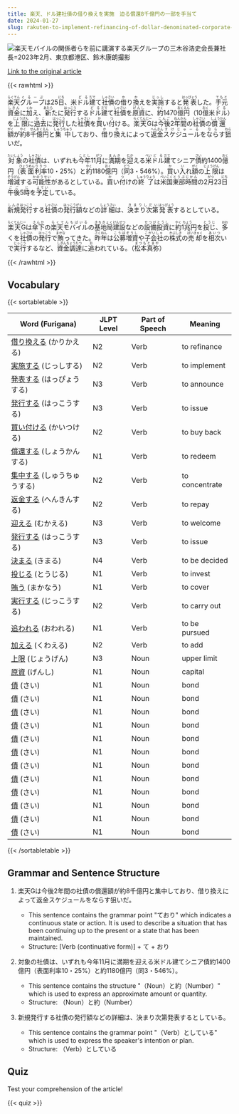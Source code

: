 ```yaml
---
title: 楽天、ドル建社債の借り換えを実施　迫る償還8千億円の一部を手当て
date: 2024-01-27
slug: rakuten-to-implement-refinancing-of-dollar-denominated-corporate-bonds-allocating-a-portion-to-address-the-impending-redemption-of-800-billion-yen
---
```


![楽天モバイルの関係者らを前に講演する楽天グループの三木谷浩史会長兼社長=2023年2月、東京都港区、鈴木康朗撮影](https://www.asahicom.jp/imgopt/img/0fa00d283b/comm_L/AS20240126003340.jpg "楽天モバイルの関係者らを前に講演する楽天グループの三木谷浩史会長兼社長=2023年2月、東京都港区、鈴木康朗撮影")

[Link to the original article](https://asahi.com/articles/ASS1V677WS1VULFA01K.html?iref=pc_business_top__n)

{{< rawhtml >}}
<p><ruby>楽天<rt>らくてん</rt></ruby><ruby>グループ<rt>ぐるーぷ</rt></ruby>は25<ruby>日<rt>にち</rt></ruby>、米<ruby>ドル<rt>どる</rt></ruby><ruby>建<rt>だて</rt></ruby>て<ruby>社債<rt>しゃさい</rt></ruby>の<ruby>借<rt>か</rt></ruby>り<ruby>換<rt>か</rt></ruby>えを<ruby>実施<rt>じっし</rt></ruby>すると<ruby>発表<rt>はっぴょう</rt></ruby>した。<ruby>手元<rt>てもと</rt></ruby><ruby>資金<rt>しきん</rt></ruby>に<ruby>加<rt>くわ</rt></ruby>え、<ruby>新<rt>あたら</rt></ruby>たに<ruby>発行<rt>はっこう</rt></ruby>する<ruby>ドル<rt>どる</rt></ruby><ruby>建<rt>だて</rt></ruby>て<ruby>社債<rt>しゃさい</rt></ruby>を<ruby>原資<rt>げんし</rt></ruby>に、<ruby>約<rt>やく</rt></ruby>1470<ruby>億<rt>おく</rt></ruby><ruby>円<rt>えん</rt></ruby>（10<ruby>億<rt>おく</rt></ruby>米<ruby>ドル<rt>どる</rt></ruby>）を<ruby>上限<rt>じょうげん</rt></ruby>に<ruby>過去<rt>かこ</rt></ruby>に<ruby>発行<rt>はっこう</rt></ruby>した<ruby>社債<rt>しゃさい</rt></ruby>を<ruby>買<rt>か</rt></ruby>い<ruby>付<rt>つ</rt></ruby>ける。<ruby>楽天G<rt>らくてんじー</rt></ruby>は<ruby>今後<rt>こんご</rt></ruby>2<ruby>年間<rt>ねんかん</rt></ruby>の<ruby>社債<rt>しゃさい</rt></ruby>の<ruby>償還<rt>しょうかん</rt></ruby><ruby>額<rt>がく</rt></ruby>が<ruby>約<rt>やく</rt></ruby>8<ruby>千<rt>せん</rt></ruby><ruby>億<rt>おく</rt></ruby><ruby>円<rt>えん</rt></ruby>と<ruby>集中<rt>しゅうちゅう</rt></ruby>しており、<ruby>借<rt>か</rt></ruby>り<ruby>換<rt>か</rt></ruby>えによって<ruby>返金<rt>へんきん</rt></ruby><ruby>スケジュール<rt>すけじゅーる</rt></ruby>を<ruby>なら<rt>なら</rt></ruby>す<ruby>狙<rt>ねら</rt></ruby>いだ。</p>

<p><ruby>対象<rt>たいしょう</rt></ruby>の<ruby>社債<rt>しゃさい</rt></ruby>は、いずれも<ruby>今年<rt>ことし</rt></ruby>11<ruby>月<rt>がつ</rt></ruby>に<ruby>満期<rt>まんき</rt></ruby>を<ruby>迎<rt>むか</rt></ruby>える<ruby>米<rt>べい</rt></ruby><ruby>ドル<rt>どる</rt></ruby><ruby>建<rt>だて</rt></ruby><ruby>て<rt></rt></ruby><ruby>シニア<rt></rt></ruby><ruby>債<rt>さい</rt></ruby>約1400<ruby>億<rt>おく</rt></ruby><ruby>円<rt></rt></ruby>（<ruby>表面<rt>ひょうめん</rt></ruby><ruby>利率<rt>りりつ</rt></ruby>10・25%）と<ruby>約<rt>やく</rt></ruby>1180<ruby>億<rt>おく</rt></ruby><ruby>円<rt></rt></ruby>（<ruby>同<rt>どう</rt></ruby>3・546%）。<ruby>買<rt>か</rt></ruby>い<ruby>入<rt>い</rt></ruby>れ<ruby>額<rt>がく</rt></ruby>の<ruby>上限<rt>じょうげん</rt></ruby>は<ruby>増減<rt>ぞうげん</rt></ruby>する<ruby>可能性<rt>かのうせい</rt></ruby>があるとしている。<ruby>買<rt>か</rt></ruby>い<ruby>付<rt>つ</rt></ruby>けの<ruby>終了<rt>しゅうりょう</rt></ruby>は<ruby>米国<rt>べいこく</rt></ruby><ruby>東部<rt>とうぶ</rt></ruby><ruby>時間<rt>じかん</rt></ruby>の2<ruby>月<rt>がつ</rt></ruby>23<ruby>日<rt>にち</rt></ruby><ruby>午後<rt>ごご</rt></ruby>5<ruby>時<rt>じ</rt></ruby>を<ruby>予定<rt>よてい</rt></ruby>している。</p>

<p><ruby>新規<rt>しんき</rt></ruby><ruby>発行<rt>はっこう</rt></ruby>する<ruby>社債<rt>しゃさい</rt></ruby>の<ruby>発行額<rt>はっこうがく</rt></ruby>などの<ruby>詳細<rt>しょうさい</rt></ruby>は、<ruby>決まり次第<rt>きまりしだい</rt></ruby><ruby>発表<rt>はっぴょう</rt></ruby>するとしている。</p>

<p><ruby>楽天G<rt>らくてんじー</rt></ruby>は<ruby>傘下<rt>さんか</rt></ruby>の<ruby>楽天モバイル<rt>らくてんもばいる</rt></ruby>の<ruby>基地局<rt>きちきょく</rt></ruby><ruby>建設<rt>けんせつ</rt></ruby>などの<ruby>設備投資<rt>せつびとうし</rt></ruby>に<ruby>約<rt>やく</rt></ruby>1<ruby>兆<rt>ちょう</rt></ruby>円を<ruby>投じ<rt>とうじ</rt></ruby>、<ruby>多<rt>おお</rt></ruby>くを<ruby>社債<rt>しゃさい</rt></ruby>の<ruby>発行<rt>はっこう</rt></ruby>で<ruby>賄<rt>まかな</rt></ruby>ってきた。<ruby>昨年<rt>さくねん</rt></ruby>は<ruby>公募増資<rt>こうぼぞうし</rt></ruby>や<ruby>子会社<rt>こがいしゃ</rt></ruby>の<ruby>株式<rt>かぶしき</rt></ruby>の<ruby>売却<rt>ばいきゃく</rt></ruby>を<ruby>相次<rt>あいつ</rt></ruby>いで<ruby>実行<rt>じっこう</rt></ruby>するなど、<ruby>資金調達<rt>しきんちょうたつ</rt></ruby>に<ruby>追<rt>お</rt></ruby>われている。（<ruby>松本真弥<rt>まつもとまや</rt></ruby>）</p>
{{< /rawhtml >}}

## Vocabulary


{{< sortabletable >}}

| Word (Furigana) | JLPT Level | Part of Speech | Meaning |
|-----------------|------------|----------------|---------|
|[借り換える](https://jisho.org/search/%E5%80%9F%E3%82%8A%E6%8F%9B%E3%81%88%E3%82%8B) (かりかえる)| N2 | Verb | to refinance |
|[実施する](https://jisho.org/search/%E5%AE%9F%E6%96%BD%E3%81%99%E3%82%8B) (じっしする)| N2 | Verb | to implement |
|[発表する](https://jisho.org/search/%E7%99%BA%E8%A1%A8%E3%81%99%E3%82%8B) (はっぴょうする)| N3 | Verb | to announce |
|[発行する](https://jisho.org/search/%E7%99%BA%E8%A1%8C%E3%81%99%E3%82%8B) (はっこうする)| N3 | Verb | to issue |
|[買い付ける](https://jisho.org/search/%E8%B2%B7%E3%81%84%E4%BB%98%E3%81%91%E3%82%8B) (かいつける)| N2 | Verb | to buy back |
|[償還する](https://jisho.org/search/%E5%84%9F%E9%82%84%E3%81%99%E3%82%8B) (しょうかんする)| N1 | Verb | to redeem |
|[集中する](https://jisho.org/search/%E9%9B%86%E4%B8%AD%E3%81%99%E3%82%8B) (しゅうちゅうする)| N2 | Verb | to concentrate |
|[返金する](https://jisho.org/search/%E8%BF%94%E9%87%91%E3%81%99%E3%82%8B) (へんきんする)| N2 | Verb | to repay |
|[迎える](https://jisho.org/search/%E8%BF%8E%E3%81%88%E3%82%8B) (むかえる)| N3 | Verb | to welcome |
|[発行する](https://jisho.org/search/%E7%99%BA%E8%A1%8C%E3%81%99%E3%82%8B) (はっこうする)| N3 | Verb | to issue |
|[決まる](https://jisho.org/search/%E6%B1%BA%E3%81%BE%E3%82%8B) (きまる)| N4 | Verb | to be decided |
|[投じる](https://jisho.org/search/%E6%8A%95%E3%81%98%E3%82%8B) (とうじる)| N1 | Verb | to invest |
|[賄う](https://jisho.org/search/%E8%B3%84%E3%81%86) (まかなう)| N1 | Verb | to cover |
|[実行する](https://jisho.org/search/%E5%AE%9F%E8%A1%8C%E3%81%99%E3%82%8B) (じっこうする)| N2 | Verb | to carry out |
|[追われる](https://jisho.org/search/%E8%BF%BD%E3%82%8F%E3%82%8C%E3%82%8B) (おわれる)| N1 | Verb | to be pursued |
|[加える](https://jisho.org/search/%E5%8A%A0%E3%81%88%E3%82%8B) (くわえる)| N2 | Verb | to add |
|[上限](https://jisho.org/search/%E4%B8%8A%E9%99%90) (じょうげん)| N3 | Noun | upper limit |
|[原資](https://jisho.org/search/%E5%8E%9F%E8%B3%87) (げんし)| N1 | Noun | capital |
|[債](https://jisho.org/search/%E5%82%B5) (さい)| N1 | Noun | bond |
|[債](https://jisho.org/search/%E5%82%B5) (さい)| N1 | Noun | bond |
|[債](https://jisho.org/search/%E5%82%B5) (さい)| N1 | Noun | bond |
|[債](https://jisho.org/search/%E5%82%B5) (さい)| N1 | Noun | bond |
|[債](https://jisho.org/search/%E5%82%B5) (さい)| N1 | Noun | bond |
|[債](https://jisho.org/search/%E5%82%B5) (さい)| N1 | Noun | bond |
|[債](https://jisho.org/search/%E5%82%B5) (さい)| N1 | Noun | bond |
|[債](https://jisho.org/search/%E5%82%B5) (さい)| N1 | Noun | bond |
|[債](https://jisho.org/search/%E5%82%B5) (さい)| N1 | Noun | bond |
|[債](https://jisho.org/search/%E5%82%B5) (さい)| N1 | Noun | bond |
|[債](https://jisho.org/search/%E5%82%B5) (さい)| N1 | Noun | bond |
|[債](https://jisho.org/search/%E5%82%B5) (さい)| N1 | Noun | bond |

{{< /sortabletable >}}


## Grammar and Sentence Structure

1. 楽天Gは今後2年間の社債の償還額が約8千億円と集中しており、借り換えによって返金スケジュールをならす狙いだ。
   - This sentence contains the grammar point "ており" which indicates a continuous state or action. It is used to describe a situation that has been continuing up to the present or a state that has been maintained.
   - Structure: [Verb (continuative form)] + て + おり

2. 対象の社債は、いずれも今年11月に満期を迎える米ドル建てシニア債約1400億円（表面利率10・25%）と約1180億円（同3・546%）。
   - This sentence contains the structure "（Noun）と約（Number）" which is used to express an approximate amount or quantity.
   - Structure: （Noun）と約（Number）

3. 新規発行する社債の発行額などの詳細は、決まり次第発表するとしている。
   - This sentence contains the grammar point "（Verb）としている" which is used to express the speaker's intention or plan.
   - Structure: （Verb）としている

## Quiz

Test your comprehension of the article!

{{< quiz >}}